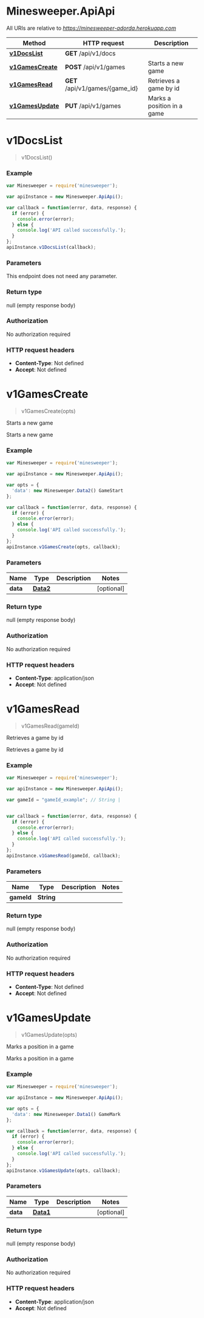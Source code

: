 # Minesweeper.ApiApi

All URIs are relative to *https://minesweeper-adorda.herokuapp.com*

Method | HTTP request | Description
------------- | ------------- | -------------
[**v1DocsList**](ApiApi.md#v1DocsList) | **GET** /api/v1/docs | 
[**v1GamesCreate**](ApiApi.md#v1GamesCreate) | **POST** /api/v1/games | Starts a new game
[**v1GamesRead**](ApiApi.md#v1GamesRead) | **GET** /api/v1/games/{game_id} | Retrieves a game by id
[**v1GamesUpdate**](ApiApi.md#v1GamesUpdate) | **PUT** /api/v1/games | Marks a position in a game


<a name="v1DocsList"></a>
# **v1DocsList**
> v1DocsList()



### Example
```javascript
var Minesweeper = require('minesweeper');

var apiInstance = new Minesweeper.ApiApi();

var callback = function(error, data, response) {
  if (error) {
    console.error(error);
  } else {
    console.log('API called successfully.');
  }
};
apiInstance.v1DocsList(callback);
```

### Parameters
This endpoint does not need any parameter.

### Return type

null (empty response body)

### Authorization

No authorization required

### HTTP request headers

 - **Content-Type**: Not defined
 - **Accept**: Not defined

<a name="v1GamesCreate"></a>
# **v1GamesCreate**
> v1GamesCreate(opts)

Starts a new game

Starts a new game

### Example
```javascript
var Minesweeper = require('minesweeper');

var apiInstance = new Minesweeper.ApiApi();

var opts = { 
  'data': new Minesweeper.Data2() GameStart
};

var callback = function(error, data, response) {
  if (error) {
    console.error(error);
  } else {
    console.log('API called successfully.');
  }
};
apiInstance.v1GamesCreate(opts, callback);
```

### Parameters

Name | Type | Description  | Notes
------------- | ------------- | ------------- | -------------
 **data** | [**Data2**](GameStart.md)|  | [optional] 

### Return type

null (empty response body)

### Authorization

No authorization required

### HTTP request headers

 - **Content-Type**: application/json
 - **Accept**: Not defined

<a name="v1GamesRead"></a>
# **v1GamesRead**
> v1GamesRead(gameId)

Retrieves a game by id

Retrieves a game by id

### Example
```javascript
var Minesweeper = require('minesweeper');

var apiInstance = new Minesweeper.ApiApi();

var gameId = "gameId_example"; // String | 


var callback = function(error, data, response) {
  if (error) {
    console.error(error);
  } else {
    console.log('API called successfully.');
  }
};
apiInstance.v1GamesRead(gameId, callback);
```

### Parameters

Name | Type | Description  | Notes
------------- | ------------- | ------------- | -------------
 **gameId** | **String**|  | 

### Return type

null (empty response body)

### Authorization

No authorization required

### HTTP request headers

 - **Content-Type**: Not defined
 - **Accept**: Not defined

<a name="v1GamesUpdate"></a>
# **v1GamesUpdate**
> v1GamesUpdate(opts)

Marks a position in a game

Marks a position in a game

### Example
```javascript
var Minesweeper = require('minesweeper');

var apiInstance = new Minesweeper.ApiApi();

var opts = { 
  'data': new Minesweeper.Data1() GameMark
};

var callback = function(error, data, response) {
  if (error) {
    console.error(error);
  } else {
    console.log('API called successfully.');
  }
};
apiInstance.v1GamesUpdate(opts, callback);
```

### Parameters

Name | Type | Description  | Notes
------------- | ------------- | ------------- | -------------
 **data** | [**Data1**](GameMark.md)|  | [optional] 

### Return type

null (empty response body)

### Authorization

No authorization required

### HTTP request headers

 - **Content-Type**: application/json
 - **Accept**: Not defined

